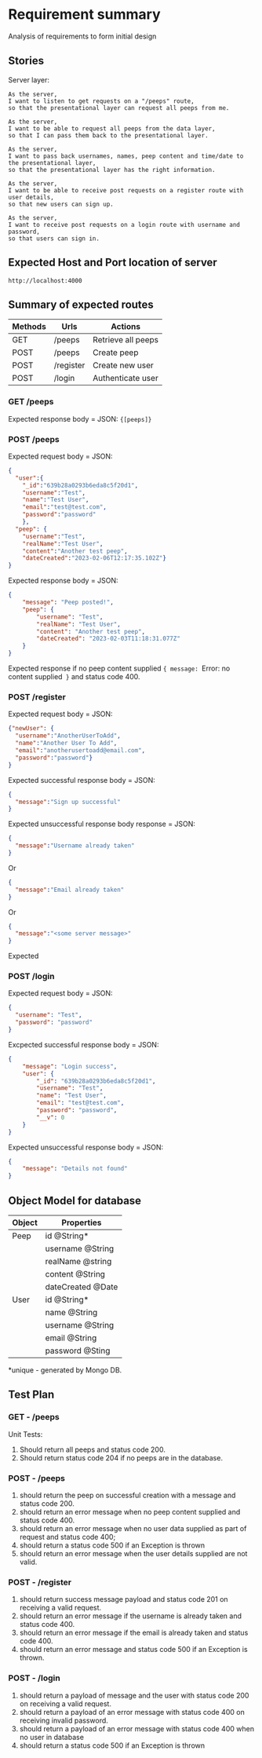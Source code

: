 # Requirement summary

Analysis of requirements to form initial design

## Stories

Server layer:

```
As the server,
I want to listen to get requests on a "/peeps" route,
so that the presentational layer can request all peeps from me.

As the server,
I want to be able to request all peeps from the data layer,
so that I can pass them back to the presentational layer.

As the server,
I want to pass back usernames, names, peep content and time/date to the presentational layer,
so that the presentational layer has the right information.

As the server,
I want to be able to receive post requests on a register route with user details,
so that new users can sign up.

As the server,
I want to receive post requests on a login route with username and password,
so that users can sign in.

```

## Expected Host and Port location of server

```
http://localhost:4000
```
## Summary of expected routes

| Methods | Urls      | Actions            | 
|---------|-----------|--------------------|
| GET     | /peeps    | Retrieve all peeps |
| POST    | /peeps    | Create peep        |
| POST    | /register | Create new user    |
| POST    | /login    | Authenticate user  |


### GET /peeps
Expected response body = JSON: `{[peeps]}`

### POST /peeps
Expected request body = JSON:
```json
{
  "user":{
    "_id":"639b28a0293b6eda8c5f20d1", 
    "username":"Test", 
    "name":"Test User", 
    "email":"test@test.com", 
    "password":"password"
    },
  "peep": {
    "username":"Test",
    "realName":"Test User",
    "content":"Another test peep",
    "dateCreated":"2023-02-06T12:17:35.102Z"}
}
```

Expected response body = JSON:
```json
{
    "message": "Peep posted!",
    "peep": {
        "username": "Test",
        "realName": "Test User",
        "content": "Another test peep",
        "dateCreated": "2023-02-03T11:18:31.077Z"
    }
}
```
Expected response if no peep content supplied `{ message: `Error: no content supplied` }` and status code 400.

### POST /register
Expected request body = JSON:
```json
{"newUser": {
  "username":"AnotherUserToAdd",
  "name":"Another User To Add",
  "email":"anotherusertoadd@email.com",
  "password":"password"}
}
```
Expected successful response body = JSON:
```json
{
  "message":"Sign up successful"
}
```
Expected unsuccessful response body response = JSON:

```json
{
  "message":"Username already taken"
}
```
Or
```json
{
  "message":"Email already taken"
}
```
Or
```json
{
  "message":"<some server message>"
}
```

Expected

### POST /login
Expected request body = JSON:

```json
{
  "username": "Test",
  "password": "password"
}
```
Excpected successful response body = JSON:
```json
{
    "message": "Login success",
    "user": {
        "_id": "639b28a0293b6eda8c5f20d1",
        "username": "Test",
        "name": "Test User",
        "email": "test@test.com",
        "password": "password",
        "__v": 0
    }
}
```

Expected unsuccessful response body = JSON:
```json
{
    "message": "Details not found"
}
```

 
## Object Model for database


| Object | Properties          |
|--------|---------------------|
| Peep   | id @String*         |
|        | username @String    |
|        | realName @string    |
|        | content @String     |
|        | dateCreated @Date   |
| User   | id @String*         |
|        | name @String        |
|        | username @String    |
|        | email @String       |
|        | password @Sting     |


*unique - generated by Mongo DB.

## Test Plan

### GET - /peeps
Unit Tests:
1. Should return all peeps and status code 200.
2. Should return status code 204 if no peeps are in the database.

### POST - /peeps
1. should return the peep on successful creation with a message and status code 200.
2. should return an error message when no peep content supplied and status code 400.
3. should return an error message when no user data supplied as part of request and status code 400;
4. should return a status code 500 if an Exception is thrown
5. should return an error message when the user details supplied are not valid.

### POST - /register
1. should return success message payload and status code 201 on receiving a valid request.
2. should return an error message if the username is already taken and status code 400.
3. should return an error message if the email is already taken and status code 400.
4. should return an error message and status code 500 if an Exception is thrown.

### POST - /login
1. should return a payload of message and the user with status code 200 on receiving a valid request.
2. should return a payload of an error message with status code 400 on receiving invalid password.
3. should return a payload of an error message with status code 400 when no user in database
4. should return a status code 500 if an Exception is thrown


